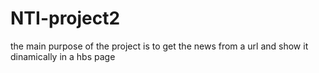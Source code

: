 # NTI-project2
the main purpose of the project is to get the news from a url and show it dinamically in a hbs page
